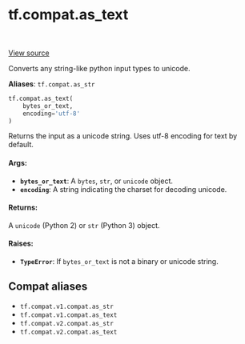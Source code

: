 <div itemscope itemtype="http://developers.google.com/ReferenceObject">
<meta itemprop="name" content="tf.compat.as_text" />
<meta itemprop="path" content="Stable" />
</div>

# tf.compat.as_text

<!-- Insert buttons and diff -->

<table class="tfo-notebook-buttons tfo-api" align="left">
</table>

<a target="_blank" href="/code/stable/tensorflow/python/util/compat.py">View source</a>



Converts any string-like python input types to unicode.

**Aliases**: `tf.compat.as_str`

``` python
tf.compat.as_text(
    bytes_or_text,
    encoding='utf-8'
)
```



<!-- Placeholder for "Used in" -->

Returns the input as a unicode string. Uses utf-8 encoding for text
by default.

#### Args:


* <b>`bytes_or_text`</b>: A `bytes`, `str`, or `unicode` object.
* <b>`encoding`</b>: A string indicating the charset for decoding unicode.


#### Returns:

A `unicode` (Python 2) or `str` (Python 3) object.



#### Raises:


* <b>`TypeError`</b>: If `bytes_or_text` is not a binary or unicode string.

## Compat aliases

* `tf.compat.v1.compat.as_str`
* `tf.compat.v1.compat.as_text`
* `tf.compat.v2.compat.as_str`
* `tf.compat.v2.compat.as_text`

